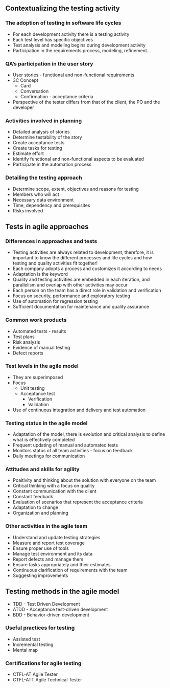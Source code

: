 ## Contextualizing the testing activity
### The adoption of testing in software life cycles

- For each development activity there is a testing activity
- Each test level has specific objectives
- Test analysis and modeling begins during development activity
- Participation in the requirements process, modeling, refinement...

### QA’s participation in the user story

- User stories - functional and non-functional requirements
- 3C Concept
  - Card
  - Conversation
  - Confirmation - acceptance criteria
- Perspective of the tester differs from that of the client, the PO and the developer

### Activities involved in planning

- Detailed analysis of stories
- Determine testability of the story
- Create acceptance tests
- Create tasks for testing
- Estimate effort
- Identify functional and non-functional aspects to be evaluated
- Participate in the automation process

### Detailing the testing approach

- Determine scope, extent, objectives and reasons for testing
- Members who will act
- Necessary data environment
- Time, dependency and prerequisites
- Risks involved

## Tests in agile approaches
### Differences in approaches and tests

- Testing activities are always related to development, therefore, it is important to know the different processes and life cycles and how testing and quality activities fit together!
- Each company adopts a process and customizes it according to needs
- Adaptation is the keyword
- Quality and testing activities are embedded in each iteration, and parallelism and overlap with other activities may occur
- Each person on the team has a direct role in validation and verification
- Focus on security, performance and exploratory testing
- Use of automation for regression testing
- Sufficient documentation for maintenance and quality assurance

### Common work products

- Automated tests - results
- Test plans
- Risk analysis
- Evidence of manual testing
- Defect reports

### Test levels in the agile model

- They are superimposed
- Focus
  - Unit testing
  - Acceptance test
    - Verification
    - Validation
- Use of continuous integration and delivery and test automation

### Testing status in the agile model

- Adaptation of the model, there is evolution and critical analysis to define what is effectively completed
- Frequent updating of manual and automated tests
- Monitors status of all team activities - focus on feedback
- Daily meetings for communication

### Attitudes and skills for agility

- Poaitivity and thinking about the solution with everyone on the team
- Critical thinking with a focus on quality
- Constant communication with the client
- Constant feedback
- Evaluation of scenarios that represent the acceptance criteria
- Adaptation to change
- Organization and planning

### Other activities in the agile team

- Understand and update testing strategies
- Measure and report test coverage
- Ensure proper use of tools
- Manage test environment and its data
- Report defects and manage them
- Ensure tasks appropriately and their estimates
- Continuous clarification of requirements with the team
- Suggesting improvements

## Testing methods in the agile model

- TDD - Test Driven Development
- ATDD - Acceptance test-driven development
- BDD - Behavior-driven development

### Useful practices for testing

- Assisted test
- Incremental testing
- Mental map

### Certifications for agile testing

- CTFL-AT Agile Tester
- CTFL-ATT Agile Technical Tester